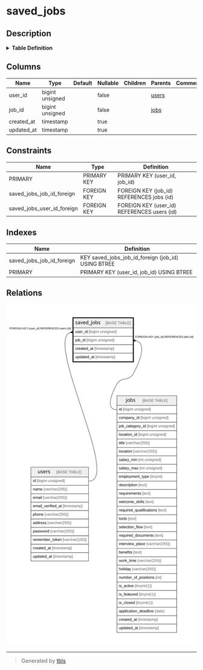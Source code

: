 # saved_jobs

## Description

<details>
<summary><strong>Table Definition</strong></summary>

```sql
CREATE TABLE `saved_jobs` (
  `user_id` bigint unsigned NOT NULL,
  `job_id` bigint unsigned NOT NULL,
  `created_at` timestamp NULL DEFAULT NULL,
  `updated_at` timestamp NULL DEFAULT NULL,
  PRIMARY KEY (`user_id`,`job_id`),
  KEY `saved_jobs_job_id_foreign` (`job_id`),
  CONSTRAINT `saved_jobs_job_id_foreign` FOREIGN KEY (`job_id`) REFERENCES `jobs` (`id`) ON DELETE CASCADE,
  CONSTRAINT `saved_jobs_user_id_foreign` FOREIGN KEY (`user_id`) REFERENCES `users` (`id`) ON DELETE CASCADE
) ENGINE=InnoDB DEFAULT CHARSET=utf8mb4 COLLATE=utf8mb4_unicode_ci
```

</details>

## Columns

| Name | Type | Default | Nullable | Children | Parents | Comment |
| ---- | ---- | ------- | -------- | -------- | ------- | ------- |
| user_id | bigint unsigned |  | false |  | [users](users.md) |  |
| job_id | bigint unsigned |  | false |  | [jobs](jobs.md) |  |
| created_at | timestamp |  | true |  |  |  |
| updated_at | timestamp |  | true |  |  |  |

## Constraints

| Name | Type | Definition |
| ---- | ---- | ---------- |
| PRIMARY | PRIMARY KEY | PRIMARY KEY (user_id, job_id) |
| saved_jobs_job_id_foreign | FOREIGN KEY | FOREIGN KEY (job_id) REFERENCES jobs (id) |
| saved_jobs_user_id_foreign | FOREIGN KEY | FOREIGN KEY (user_id) REFERENCES users (id) |

## Indexes

| Name | Definition |
| ---- | ---------- |
| saved_jobs_job_id_foreign | KEY saved_jobs_job_id_foreign (job_id) USING BTREE |
| PRIMARY | PRIMARY KEY (user_id, job_id) USING BTREE |

## Relations

![er](saved_jobs.svg)

---

> Generated by [tbls](https://github.com/k1LoW/tbls)
